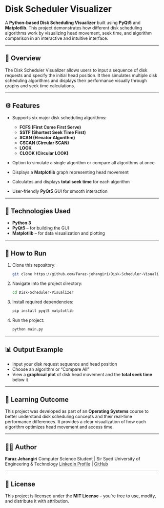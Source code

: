 # Disk Scheduler Visualizer

A **Python-based Disk Scheduling Visualizer** built using **PyQt5** and **Matplotlib**. This project demonstrates how different disk scheduling algorithms work by visualizing head movement, seek time, and algorithm comparison in an interactive and intuitive interface.

---

## 🧠 Overview

The Disk Scheduler Visualizer allows users to input a sequence of disk requests and specify the initial head position. It then simulates multiple disk scheduling algorithms and displays their performance visually through graphs and seek time calculations.

---

## ⚙️ Features

* Supports six major disk scheduling algorithms:

  * **FCFS (First Come First Serve)**
  * **SSTF (Shortest Seek Time First)**
  * **SCAN (Elevator Algorithm)**
  * **CSCAN (Circular SCAN)**
  * **LOOK**
  * **CLOOK (Circular LOOK)**
* Option to simulate a single algorithm or compare all algorithms at once
* Displays a **Matplotlib** graph representing head movement
* Calculates and displays **total seek time** for each algorithm
* User-friendly **PyQt5** GUI for smooth interaction

---

## 🧰 Technologies Used

* **Python 3**
* **PyQt5** – for building the GUI
* **Matplotlib** – for data visualization and plotting

---

## 🚀 How to Run

1. Clone this repository:

   ```bash
   git clone https://github.com/Faraz-jehangiri/Disk-Scheduler-Visualizer.git
   ```
2. Navigate into the project directory:

   ```bash
   cd Disk-Scheduler-Visualizer
   ```
3. Install required dependencies:

   ```bash
   pip install pyqt5 matplotlib
   ```
4. Run the project:

   ```bash
   python main.py
   ```

---

## 📊 Output Example

* Input your disk request sequence and head position
* Choose an algorithm or “Compare All”
* View a **graphical plot** of disk head movement and the **total seek time** below it

---

## 📘 Learning Outcome

This project was developed as part of an **Operating Systems** course to better understand disk scheduling concepts and their real-time performance differences. It provides a clear visualization of how each algorithm optimizes head movement and access time.

---

## 🧑‍💻 Author

**Faraz Jehangiri**
Computer Science Student | Sir Syed University of Engineering & Technology
[LinkedIn Profile](https://linkedin.com/in/www.linkedin.com/in/faraz-jehangiri-4a8411295) | [GitHub](https://github.com/Faraz-jehangiri)

---

## 🪪 License

This project is licensed under the **MIT License** – you’re free to use, modify, and distribute it with attribution.
